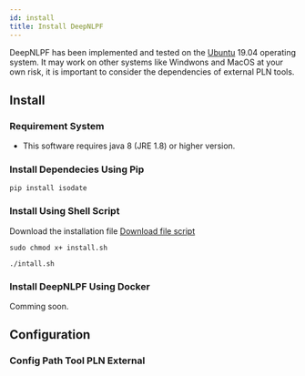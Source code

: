 ```yaml
---
id: install
title: Install DeepNLPF
---
```


DeepNLPF has been implemented and tested on the [Ubuntu](https://ubuntu.com/) 19.04 operating system. It may work on other systems like Windwons and MacOS at your own risk, it is important to consider the dependencies of external PLN tools.

## Install

### Requirement System
- This software requires java 8 (JRE 1.8) or higher version.

### Install Dependecies Using Pip

    pip install isodate

### Install Using Shell Script

Download the installation file [Download file script](#)

    sudo chmod x+ install.sh

    ./intall.sh

### Install DeepNLPF Using Docker

Comming soon.

## Configuration

### Config Path Tool PLN External
